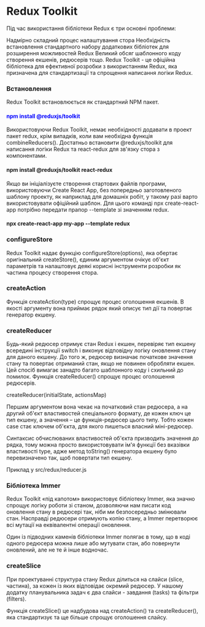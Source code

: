 <h1>Redux Toolkit</h1>

<p> Під час використання бібліотеки Redux є три основні проблеми:

Надмірно складний процес налаштування стора
Необхідність встановлення стандартного набору додаткових бібліотек для розширення можливостей Redux
Великий обсяг шаблонного коду створення екшенів, редюсерів тощо.
Redux Toolkit - це офіційна бібліотека для ефективної розробки з використанням Redux, яка призначена для стандартизації та спрощення написання логіки Redux. </p>

<h3>Встановлення</h3>

Redux Toolkit встановлюється як стандартний NPM пакет.

<h4 style="color:blue">npm install @reduxjs/toolkit</h4>

Використовуючи Redux Toolkit, немає необхідності додавати в проект пакет redux, крім випадків, коли вам необхідна функція combineReducers(). Достатньо встановити @reduxjs/toolkit для написання логіки Redux та react-redux для зв'язку стора з компонентами.

<h4>npm install @reduxjs/toolkit react-redux</h4>

Якщо ви ініціалізуєте створення стартових файлів програми, використовуючи Create React App, без попередньо заготовленого шаблону проекту, як наприклад для домашніх робіт, у такому разі варто використовувати офіційний шаблон. Для цього команді npx create-react-app потрібно передати прапор --template зі значенням redux.

<h4>npx create-react-app my-app --template redux</h4>


<h3>configureStore</h3>

Redux Toolkit надає функцію configureStore(options), яка обертає оригінальний createStore(), єдиним аргументом очікує об'єкт параметрів та налаштовує деякі корисні інструменти розробки як частина процесу створення стора.

<h3>createAction</h3>

Функція createAction(type) спрощує процес оголошення екшенів. В якості аргументу вона приймає рядок який описує тип дії та повертає генератор екшену.

<h3>createReducer</h3>

Будь-який редюсер отримує стан Redux і екшен, перевіряє тип екшену всередині інструкції switch і виконує відповідну логіку оновлення стану для даного екшену. До того ж, редюсер визначає початкове значення стану та повертає отриманий стан, якщо не повинен обробляти екшен. Цей спосіб вимагає занадто багато шаблонного коду і схильний до помилок. Функція createReducer() спрощує процес оголошення редюсерів.

createReducer(initialState, actionsMap)

Першим аргументом вона чекає на початковий стан редюсера, а на другий об'єкт властивостей спеціального формату, де кожен ключ це тип екшену, а значення – це функція-редюсер цього типу. Тобто кожен case стає ключем об'єкта, для якого пишеться власний міні-редюсер.

Синтаксис обчислюваних властивостей об'єкта призводить значення до рядка, тому можна просто використовувати ім'я функції без вказівки властивості type, адже метод toString() генератора екшену було перевизначено так, щоб повертати тип екшену.

Приклад у  src/redux/reducer.js

<h3>Бібліотека Immer</h3>

Redux Toolkit «під капотом» використовує бібліотеку Immer, яка значно спрощує логіку роботи зі станом, дозволяючи нам писати код оновлення стану в редюсері так, ніби ми безпосередньо змінювали стан. Насправді редюсери отримують копію стану, а Immer перетворює всі мутації на еквівалентні операції оновлення.

Один із підводних каменів бібліотеки Immer полягає в тому, що в коді одного редюсера можна лише або мутувати стан, або повернути оновлений, але не те й інше водночас.

<h3>createSlice</h3>

При проектуванні структура стану Redux ділиться на слайси (slice, частина), за кожен із яких відповідає окремий редюсер. У нашому додатку планувальника задач є два слайси - завдання (tasks) та фільтри (filters).

Функція createSlice() це надбудова над createAction() та createReducer(), яка стандартизує та ще більше спрощує оголошення слайсу.



